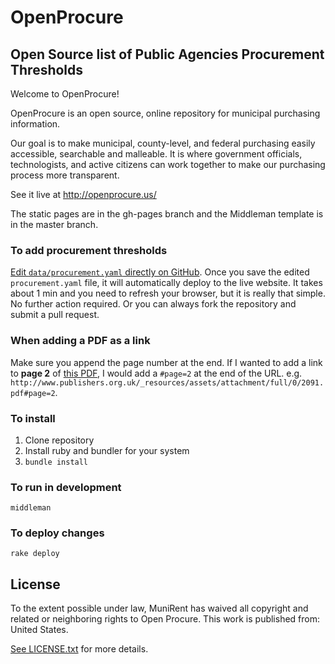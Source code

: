 # OpenProcure
## Open Source list of Public Agencies Procurement Thresholds

Welcome to OpenProcure!

OpenProcure is an open source, online repository for municipal purchasing information.

Our goal is to make municipal, county-level, and federal purchasing easily accessible, searchable and malleable. It is where government officials, technologists, and active citizens can work together to make our purchasing process more transparent.

See it live at http://openprocure.us/

The static pages are in the gh-pages branch and the Middleman template is in the master branch.

### To add procurement thresholds

[Edit `data/procurement.yaml` directly on GitHub](https://github.com/munirent/openprocure/edit/master/data/procurement.yaml).  Once you save the edited `procurement.yaml` file, it will automatically deploy to the live website.  It takes about 1 min and you need to refresh your browser, but it is really that simple.  No further action required.  Or you can always fork the repository and submit a pull request.  

### When adding a PDF as a link
Make sure you append the page number at the end.  If I wanted to add a link to **page 2** of [this PDF](http://www.publishers.org.uk/_resources/assets/attachment/full/0/2091.pdf), I would add a `#page=2` at the end of the URL. e.g. `http://www.publishers.org.uk/_resources/assets/attachment/full/0/2091.pdf#page=2`.

### To install

1. Clone repository
2. Install ruby and bundler for your system
3. `bundle install`

### To run in development

`middleman`

### To deploy changes

`rake deploy`

## License

To the extent possible under law, MuniRent has waived all copyright and
related or neighboring rights to Open Procure. This work is published
from: United States.

[See LICENSE.txt](LICENSE.txt) for more details.
